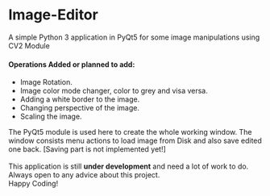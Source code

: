 # Image-Editor
A simple Python 3 application in PyQt5 for some image manipulations using CV2 Module


#### Operations Added or planned to add:
- Image Rotation.
- Image color mode changer, color to grey and visa versa.
- Adding a white border to the image.
- Changing perspective of the image.
- Scaling the image.


The PyQt5 module is used here to create the whole working window. 
The window consists menu actions to load image from Disk and also save edited one back. [Saving part is not implemented yet!]
<br><br>
This application is still **under development** and need a lot of work to do.
<br>
Always open to any advice about this project.<br>
Happy Coding!
